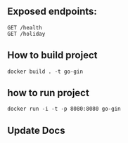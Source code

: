 ## Exposed endpoints:
```
GET /health
GET /holiday
```

## How to build project
```docker build . -t go-gin```

## how to run project
```docker run -i -t -p 8080:8080 go-gin```

## Update Docs